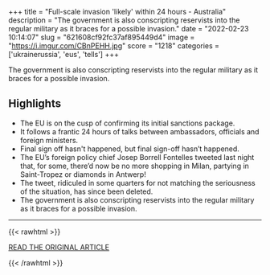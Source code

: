 +++
title = "Full-scale invasion 'likely' within 24 hours - Australia"
description = "The government is also conscripting reservists into the regular military as it braces for a possible invasion."
date = "2022-02-23 10:14:07"
slug = "621608cf92fc37af895449d4"
image = "https://i.imgur.com/CBnPEHH.jpg"
score = "1218"
categories = ['ukrainerussia', 'eus', 'tells']
+++

The government is also conscripting reservists into the regular military as it braces for a possible invasion.

## Highlights

- The EU is on the cusp of confirming its initial sanctions package.
- It follows a frantic 24 hours of talks between ambassadors, officials and foreign ministers.
- Final sign off hasn't happened, but final sign-off hasn’t happened.
- The EU’s foreign policy chief Josep Borrell Fontelles tweeted last night that, for some, there’d now be no more shopping in Milan, partying in Saint-Tropez or diamonds in Antwerp!
- The tweet, ridiculed in some quarters for not matching the seriousness of the situation, has since been deleted.
- The government is also conscripting reservists into the regular military as it braces for a possible invasion.

---

{{< rawhtml >}}
  <p class="article-category">
    <a target="_blank" href="https://www.bbc.com/news/live/world-europe-60454795">READ THE ORIGINAL ARTICLE</a>
  </p>
{{< /rawhtml >}}
